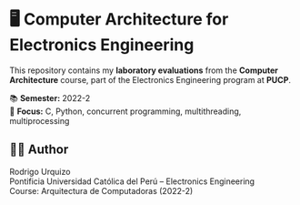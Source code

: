 # 🖥️ Computer Architecture for Electronics Engineering 
This repository contains my **laboratory evaluations** from the **Computer Architecture** course, part of the Electronics Engineering program at **PUCP**.

📚 **Semester:** 2022-2  
🔧 **Focus:** C, Python, concurrent programming, multithreading, multiprocessing 

## 🧑‍🎓 Author
Rodrigo Urquizo  
Pontificia Universidad Católica del Perú – Electronics Engineering  
Course: Arquitectura de Computadoras (2022-2)
